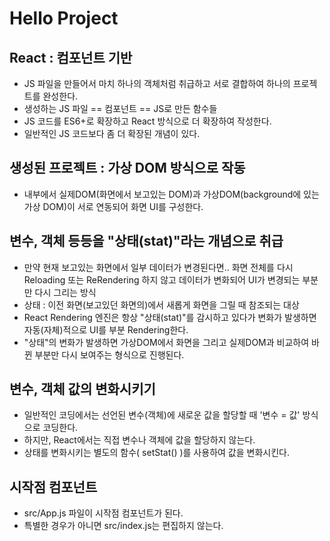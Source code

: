 # Hello Project

## React : 컴포넌트 기반

- JS 파일을 만들어서 마치 하나의 객체처럼 취급하고 서로 결합하여 하나의 프로젝트를 완성한다.
- 생성하는 JS 파일 == 컴포넌트 == JS로 만든 함수들
- JS 코드를 ES6+로 확장하고 React 방식으로 더 확장하여 작성한다.
- 일반적인 JS 코드보다 좀 더 확장된 개념이 있다.

## 생성된 프로젝트 : 가상 DOM 방식으로 작동

- 내부에서 실제DOM(화면에서 보고있는 DOM)과 가상DOM(background에 있는 가상 DOM)이 서로 연동되어 화면 UI를 구성한다.

## 변수, 객체 등등을 "상태(stat)"라는 개념으로 취급

- 만약 현재 보고있는 화면에서 일부 데이터가 변경된다면.. 화면 전체를 다시 Reloading 또는 ReRendering 하지 않고 데이터가 변화되어 UI가 변경되는 부분만 다시 그리는 방식
- 상태 : 이전 화면(보고있던 화면의)에서 새롭게 화면을 그릴 때 참조되는 대상
- React Rendering 엔진은 항상 "상태(stat)"를 감시하고 있다가 변화가 발생하면 자동(자체)적으로 UI를 부분 Rendering한다.
- "상태"의 변화가 발생하면 가상DOM에서 화면을 그리고 실제DOM과 비교하여 바뀐 부분만 다시 보여주는 형식으로 진행된다.

## 변수, 객체 값의 변화시키기

- 일반적인 코딩에서는 선언된 변수(객체)에 새로운 값을 할당할 때 '변수 = 값' 방식으로 코딩한다.
- 하지만, React에서는 직접 변수나 객체에 값을 할당하지 않는다.
- 상태를 변화시키는 별도의 함수( setStat() )를 사용하여 값을 변화시킨다.

## 시작점 컴포넌트

- src/App.js 파일이 시작점 컴포넌트가 된다.
- 특별한 경우가 아니면 src/index.js는 편집하지 않는다.
